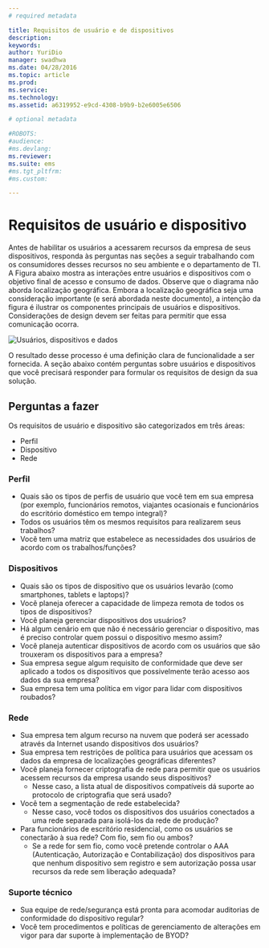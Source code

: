 ```yaml
---
# required metadata

title: Requisitos de usuário e de dispositivos
description:
keywords:
author: YuriDio
manager: swadhwa
ms.date: 04/28/2016
ms.topic: article
ms.prod:
ms.service:
ms.technology:
ms.assetid: a6319952-e9cd-4308-b9b9-b2e6005e6506

# optional metadata

#ROBOTS:
#audience:
#ms.devlang:
ms.reviewer: 
ms.suite: ems
#ms.tgt_pltfrm:
#ms.custom:

---
```


# Requisitos de usuário e dispositivo

Antes de habilitar os usuários a acessarem recursos da empresa de seus dispositivos, responda às perguntas nas seções a seguir trabalhando com os consumidores desses recursos no seu ambiente e o departamento de TI. A Figura abaixo mostra as interações entre usuários e dispositivos com o objetivo final de acesso e consumo de dados. Observe que o diagrama não aborda localização geográfica. Embora a localização geográfica seja uma consideração importante (e será abordada neste documento), a intenção da figura é ilustrar os componentes principais de usuários e dispositivos. Considerações de design devem ser feitas para permitir que essa comunicação ocorra.

![Usuários, dispositivos e dados](./media/BYOD_Figure2.png)

O resultado desse processo é uma definição clara de funcionalidade a ser fornecida. A seção abaixo contém perguntas sobre usuários e dispositivos que você precisará responder para formular os requisitos de design da sua solução.

## Perguntas a fazer

Os requisitos de usuário e dispositivo são categorizados em três áreas:

- Perfil
- Dispositivo
- Rede

### Perfil

- Quais são os tipos de perfis de usuário que você tem em sua empresa (por exemplo, funcionários remotos, viajantes ocasionais e funcionários do escritório doméstico em tempo integral)?
- Todos os usuários têm os mesmos requisitos para realizarem seus trabalhos?
- Você tem uma matriz que estabelece as necessidades dos usuários de acordo com os trabalhos/funções?


### Dispositivos

- Quais são os tipos de dispositivo que os usuários levarão (como smartphones, tablets e laptops)?
- Você planeja oferecer a capacidade de limpeza remota de todos os tipos de dispositivos?
- Você planeja gerenciar dispositivos dos usuários?
- Há algum cenário em que não é necessário gerenciar o dispositivo, mas é preciso controlar quem possui o dispositivo mesmo assim?
- Você planeja autenticar dispositivos de acordo com os usuários que são trouxeram os dispositivos para a empresa?
- Sua empresa segue algum requisito de conformidade que deve ser aplicado a todos os dispositivos que possivelmente terão acesso aos dados da sua empresa?
- Sua empresa tem uma política em vigor para lidar com dispositivos roubados?

### Rede

- Sua empresa tem algum recurso na nuvem que poderá ser acessado através da Internet usando dispositivos dos usuários?
- Sua empresa tem restrições de política para usuários que acessam os dados da empresa de localizações geográficas diferentes?
- Você planeja fornecer criptografia de rede para permitir que os usuários acessem recursos da empresa usando seus dispositivos?
    - Nesse caso, a lista atual de dispositivos compatíveis dá suporte ao protocolo de criptografia que será usado?
- Você tem a segmentação de rede estabelecida?
    - Nesse caso, você todos os dispositivos dos usuários conectados a uma rede separada para isolá-los da rede de produção?
- Para funcionários de escritório residencial, como os usuários se conectarão à sua rede? Com fio, sem fio ou ambos?
    - Se a rede for sem fio, como você pretende controlar o AAA (Autenticação, Autorização e Contabilização) dos dispositivos para que nenhum dispositivo sem registro e sem autorização possa usar recursos da rede sem liberação adequada?

### Suporte técnico
- Sua equipe de rede/segurança está pronta para acomodar auditorias de conformidade do dispositivo regular?
- Você tem procedimentos e políticas de gerenciamento de alterações em vigor para dar suporte à implementação de BYOD?



<!--HONumber=May16_HO1-->


